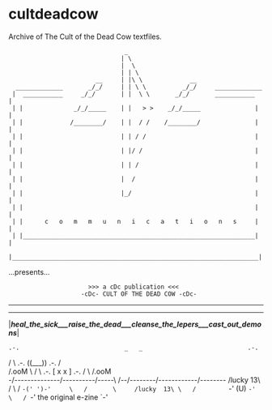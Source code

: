 # cultdeadcow
Archive of The Cult of the Dead Cow textfiles.


                                    _
                                   | \
                                   |  \
                                   | | \
                            __     | |\ \             __
      _____________       _/_/     | | \ \          _/_/     _____________
     |  ___________     _/_/       | |  \ \       _/_/       ___________  |
     | |              _/_/_____    | |   > >    _/_/_____               | |
     | |             /________/    | |  / /    /________/               | |
     | |                           | | / /                              | |
     | |                           | |/ /                               | |
     | |                           | | /                                | |
     | |                           |  /                                 | |
     | |                           |_/                                  | |
     | |                                                                | |
     | |      c   o   m   m   u   n   i   c   a   t   i   o   n   s     | |
     | |________________________________________________________________| |
     |____________________________________________________________________|

  ...presents...

                          >>> a cDc publication <<<
                        -cDc- CULT OF THE DEAD COW -cDc-
______________________________________________________________________________

 ___    _   _    ___     _   _    ___       _   _      ___    _   _      ___
|___heal_the_sick___raise_the_dead___cleanse_the_lepers___cast_out_demons___|


    .-.                             _   _                             .-.
   /   \           .-.             ((___))             .-.           /   \
  /.ooM \         /   \       .-.  [ x x ]  .-.       /   \         /.ooM \
-/-------\-------/-----\-----/---\--\   /--/---\-----/-----\-------/-------\-
/lucky  13\     /       \   /     `-(' ')-'     \   /       \     /lucky  13\
           \   /         `-'         (U)         `-'         \   /
            `-'              the original e-zine              `-'    